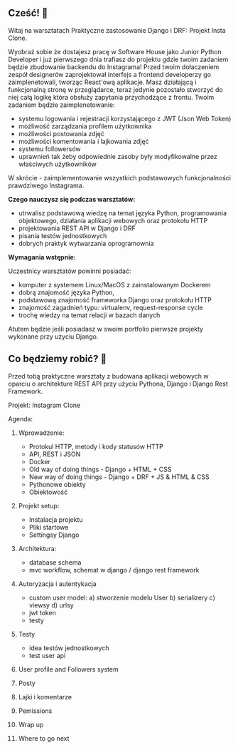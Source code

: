 ## Cześć! 🎈

Witaj na warsztatach Praktyczne zastosowanie Django i DRF: Projekt Insta Clone. 

Wyobraź sobie że dostajesz pracę w Software House jako Junior Python Developer i już pierwszego dnia trafiasz do projektu gdzie twoim zadaniem będzie zbudowanie backendu do Instagrama! Przed twoim dołaczeniem zespół designerów zaprojektował interfejs a frontend developerzy go zaimplenetowali, tworząc React'ową aplikacje. Masz działającą i funkcjonalną stronę w przeglądarce, teraz jedynie pozostało stworzyć do niej całą logikę która obsłuży zapytania przychodzące z frontu. Twoim zadaniem będzie zaimplenetowanie:

- systemu logowania i rejestracji korzystającego z JWT (Json Web Token)
- możliwość zarządzania profilem użytkownika
- możliwości postowania zdjęć
- możliwości komentowania i lajkowania zdjęć 
- systemu followersów
- uprawnień tak żeby odpowiednie zasoby były modyfikowalne przez właściwych użytkowników

W skrócie - zaimplementowanie wszystkich podstawowych funkcjonalności prawdziwego Instagrama.

**Czego nauczysz się podczas warsztatów:**

- utrwalisz podstawową wiedzę na temat języka Python, programowania objektowego, działania aplikacji webowych oraz protokołu HTTP
- projektowania REST API w Django i DRF
- pisania testów jednostkowych 
- dobrych praktyk wytwarzania oprogramownia

**Wymagania wstępnie:**

Uczestnicy warsztatów powinni posiadać:

- komputer z systemem Linux/MacOS z zainstalowanym Dockerem
- dobrą znajomość języka Python, 
- podstawową znajomość frameworka Django oraz protokołu HTTP
- znajomość zagadnień typu: virtualenv, request-response cycle
- trochę wiedzy na temat relacji w bazach danych

Atutem będzie jeśli posiadasz w swoim portfolio pierwsze projekty wykonane przy użyciu Django. 

## Co będziemy robić? 💾

Przed tobą praktyczne warsztaty z budowana aplikacji webowych w oparciu o architekture REST API przy użyciu Pythona, Django i Django Rest Framework.

Projekt: Instagram Clone

Agenda: 

1. Wprowadzenie:
    - Protokul HTTP, metody i kody statusów HTTP
    - API, REST i JSON
    - Docker
    - Old way of doing things - Django + HTML + CSS
    - New way of doing things - Django + DRF + JS & HTML & CSS
    - Pythonowe obiekty
    - Obiektowość

2. Projekt setup:
    - Instalacja projektu
    - Pliki startowe
    - Settingsy Django

3. Architektura: 
    - database schema
    - mvc workflow, schemat w django / django rest framework

4. Autoryzacja i autentykacja
    - custom user model:
        a) stworzenie modelu User
        b) serializery 
        c) viewsy
        d) urlsy
    - jwt token 
    - testy 

5. Testy
    - idea testów jednostkowych
    - test user api

5. User profile and Followers system

6. Posty

7. Lajki i komentarze

8. Pemissions

9. Wrap up

10. Where to go next
